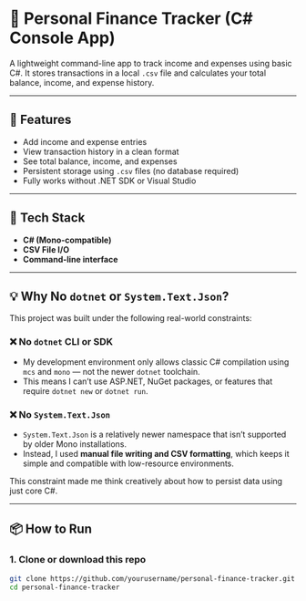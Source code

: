 # 💸 Personal Finance Tracker (C# Console App)

A lightweight command-line app to track income and expenses using basic C#. It stores transactions in a local `.csv` file and calculates your total balance, income, and expense history.

---

## 📌 Features

- Add income and expense entries
- View transaction history in a clean format
- See total balance, income, and expenses
- Persistent storage using `.csv` files (no database required)
- Fully works without .NET SDK or Visual Studio

---

## 🧰 Tech Stack

- **C# (Mono-compatible)**
- **CSV File I/O**
- **Command-line interface**

---

## 💡 Why No `dotnet` or `System.Text.Json`?

This project was built under the following real-world constraints:

### ❌ No `dotnet` CLI or SDK
- My development environment only allows classic C# compilation using `mcs` and `mono` — not the newer `dotnet` toolchain.
- This means I can’t use ASP.NET, NuGet packages, or features that require `dotnet new` or `dotnet run`.

### ❌ No `System.Text.Json`
- `System.Text.Json` is a relatively newer namespace that isn’t supported by older Mono installations.
- Instead, I used **manual file writing and CSV formatting**, which keeps it simple and compatible with low-resource environments.

This constraint made me think creatively about how to persist data using just core C#.

---

## 📦 How to Run

### 1. Clone or download this repo

```bash
git clone https://github.com/yourusername/personal-finance-tracker.git
cd personal-finance-tracker
